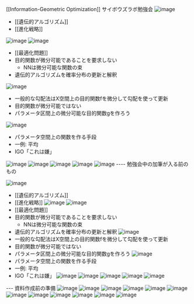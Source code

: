 
[[Information-Geometric Optimization]] サイボウズラボ勉強会
![image](https://gyazo.com/abb7bf8ea07aad824d4fb57117846d9b/thumb/1000)
- [[遺伝的アルゴリズム]]
- [[進化戦略]]

![image](https://gyazo.com/f7b8759c304a460082cffacdb00ebce3/thumb/1000)
![image](https://gyazo.com/6ebbe0289f737704c89a78ac5d6a4320/thumb/1000)
- [[最適化問題]]
- 目的関数が微分可能であることを要求しない
    - NNは微分可能な関数の束
- 遺伝的アルゴリズムを確率分布の更新と解釈

![image](https://gyazo.com/d606614e4adf248764f21e8cce5e83b7/thumb/1000)
- 一般的な勾配法はX空間上の目的関数fを微分して勾配を使って更新
- 目的関数が微分可能ではない
- パラメータ区間上の微分可能な目的関数gを作ろう

![image](https://gyazo.com/472b5f5362c02f9a55cef02370a1de6e/thumb/1000)
- パラメータ空間上の関数を作る手段
- 一例: 平均
- IGO「これは嫌」

![image](https://gyazo.com/a052926c5a0ed0d1fff5299a48a2f66e/thumb/1000)
![image](https://gyazo.com/f6d83bb6aa3782046525f5cb4d82ad27/thumb/1000)
![image](https://gyazo.com/76eec0b927cbded7b0f5ff71952d9d03/thumb/1000)
![image](https://gyazo.com/98c3aa388d713c444ec18e1cda1fea97/thumb/1000)
![image](https://gyazo.com/b9ae6cec2abf83e423c7524e33a12981/thumb/1000)
---- 勉強会中の加筆が入る前のもの

![image](https://gyazo.com/1dfb13d6713441633d30acf140506724/thumb/1000)
- [[遺伝的アルゴリズム]]
- [[進化戦略]]
![image](https://gyazo.com/b920663842c49bcbee502718ed63b5af/thumb/1000)
![image](https://gyazo.com/3d2627215ecbb710002f16be33fa1901/thumb/1000)
- [[最適化問題]]
- 目的関数が微分可能であることを要求しない
    - NNは微分可能な関数の束
- 遺伝的アルゴリズムを確率分布の更新と解釈
![image](https://gyazo.com/3213b4e4e2ed85ec762c87d9b2214885/thumb/1000)
- 一般的な勾配法はX空間上の目的関数fを微分して勾配を使って更新
- 目的関数が微分可能ではない
- パラメータ区間上の微分可能な目的関数gを作ろう
![image](https://gyazo.com/7f3a97b63adedeef82a67591d45942da/thumb/1000)
- パラメータ空間上の関数を作る手段
- 一例: 平均
- IGO「これは嫌」
![image](https://gyazo.com/e1fe8cfcb0cd849226c618c0159fa9c5/thumb/1000)
![image](https://gyazo.com/fca09f1bb8163c88440a43efcfcb8627/thumb/1000)
![image](https://gyazo.com/cc6437ec7f431da512a0c84ef2ecef55/thumb/1000)
![image](https://gyazo.com/49b703fb913cfb03017982ca9e26f858/thumb/1000)
![image](https://gyazo.com/247c674bc11f029c4535f1c1653fc8f7/thumb/1000)

--- 資料作成前の準備
![image](https://gyazo.com/0bb0f7cc1c81b7dbc4e3c56fcc138b54/thumb/1000)
![image](https://gyazo.com/b972464472288482c24bc63dcb7316f5/thumb/1000)
![image](https://gyazo.com/534a944f1a8b0003608d2680fc1f1da9/thumb/1000)
![image](https://gyazo.com/24814faf126c7586841e08d76a5406cd/thumb/1000)
![image](https://gyazo.com/50cab1ebe2b1c79deac7058b218866a7/thumb/1000)
![image](https://gyazo.com/81f01311355542228dc384bee34ea8c7/thumb/1000)
![image](https://gyazo.com/f510b24d5aec47c51389162bbd2188c3/thumb/1000)
![image](https://gyazo.com/ac0394690dc2bcc68fde40d4557de021/thumb/1000)
![image](https://gyazo.com/03d9a4d14931d5e6b2aec6722efe6295/thumb/1000)
![image](https://gyazo.com/bb9e2b4214eb5d7d7d4a62b080b0e7ba/thumb/1000)
![image](https://gyazo.com/5b09613e63a73c82ae0d276059c256d3/thumb/1000)
![image](https://gyazo.com/f35079e4cafb7a815ea5eb874e74d321/thumb/1000)

